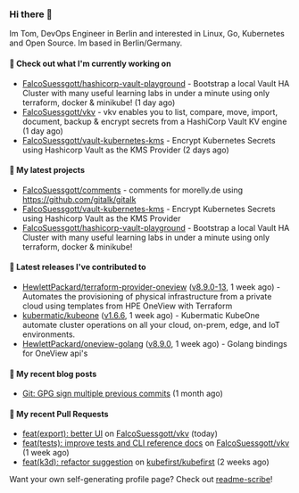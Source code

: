 ### Hi there 👋

Im Tom, DevOps Engineer in Berlin and interested in Linux, Go, Kubernetes and Open Source.
Im based in Berlin/Germany.

#### 👷 Check out what I'm currently working on

- [FalcoSuessgott/hashicorp-vault-playground](https://github.com/FalcoSuessgott/hashicorp-vault-playground) - Bootstrap a local Vault HA Cluster with many useful learning labs in under a minute using only terraform, docker &amp; minikube! (1 day ago)
- [FalcoSuessgott/vkv](https://github.com/FalcoSuessgott/vkv) - vkv enables you to list, compare, move, import, document, backup &amp; encrypt secrets from a HashiCorp Vault KV engine (1 day ago)
- [FalcoSuessgott/vault-kubernetes-kms](https://github.com/FalcoSuessgott/vault-kubernetes-kms) - Encrypt Kubernetes Secrets using Hashicorp Vault as the KMS Provider (2 days ago)

#### 🌱 My latest projects

- [FalcoSuessgott/comments](https://github.com/FalcoSuessgott/comments) - comments for morelly.de using https://github.com/gitalk/gitalk
- [FalcoSuessgott/vault-kubernetes-kms](https://github.com/FalcoSuessgott/vault-kubernetes-kms) - Encrypt Kubernetes Secrets using Hashicorp Vault as the KMS Provider
- [FalcoSuessgott/hashicorp-vault-playground](https://github.com/FalcoSuessgott/hashicorp-vault-playground) - Bootstrap a local Vault HA Cluster with many useful learning labs in under a minute using only terraform, docker &amp; minikube!

#### 🔭 Latest releases I've contributed to

- [HewlettPackard/terraform-provider-oneview](https://github.com/HewlettPackard/terraform-provider-oneview) ([v8.9.0-13](https://github.com/HewlettPackard/terraform-provider-oneview/releases/tag/v8.9.0-13), 1 week ago) - Automates the provisioning of physical infrastructure from a private cloud using templates from HPE OneView with Terraform
- [kubermatic/kubeone](https://github.com/kubermatic/kubeone) ([v1.6.6](https://github.com/kubermatic/kubeone/releases/tag/v1.6.6), 1 week ago) - Kubermatic KubeOne automate cluster operations on all your cloud, on-prem, edge, and IoT environments.  
- [HewlettPackard/oneview-golang](https://github.com/HewlettPackard/oneview-golang) ([v8.9.0](https://github.com/HewlettPackard/oneview-golang/releases/tag/v8.9.0), 1 week ago) - Golang bindings for OneView api&#39;s

#### 📜 My recent blog posts

- [Git: GPG sign multiple previous commits](https://morelly.de/post/20240328_git_gpg_sign_commits/) (1 month ago)

#### 🔨 My recent Pull Requests

- [feat(export): better UI](https://github.com/FalcoSuessgott/vkv/pull/250) on [FalcoSuessgott/vkv](https://github.com/FalcoSuessgott/vkv) (today)
- [feat(tests): improve tests and CLI reference docs](https://github.com/FalcoSuessgott/vkv/pull/243) on [FalcoSuessgott/vkv](https://github.com/FalcoSuessgott/vkv) (1 week ago)
- [feat(k3d): refactor suggestion](https://github.com/kubefirst/kubefirst/pull/2165) on [kubefirst/kubefirst](https://github.com/kubefirst/kubefirst) (2 weeks ago)

Want your own self-generating profile page? Check out [readme-scribe](https://github.com/muesli/readme-scribe)!
